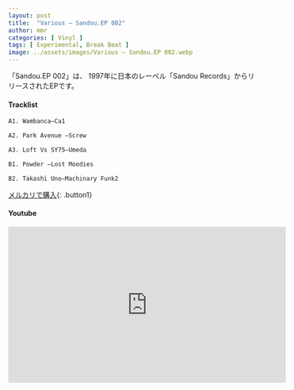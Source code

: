 ```yaml
---
layout: post
title:  "Various – Sandou.EP 002"
author: mmr
categories: [ Vinyl ]
tags: [ Experimental, Break Beat ]
image: ../assets/images/Various – Sandou.EP 002.webp
---
```


「Sandou.EP 002」は、
1997年に日本のレーベル「Sandou Records」からリリースされたEPです。

#### Tracklist
```md
A1. Wambanca–Ca1

A2. Park Avenue –Screw

A3. Loft Vs SY75–Umeda

B1. Powder –Lost Moodies

B2. Takashi Uno–Machinary Funk2
```

[メルカリで購入](https://jp.mercari.com/item/m49072274463?afid=6142608987){: .button1}

#### Youtube
<iframe width="560" height="315" src="https://www.youtube.com/embed/Vl4yPp-9jAg?si=iTV30cdzTwfmEhjp" title="YouTube video player" frameborder="0" allow="accelerometer; autoplay; clipboard-write; encrypted-media; gyroscope; picture-in-picture; web-share" referrerpolicy="strict-origin-when-cross-origin" allowfullscreen></iframe>